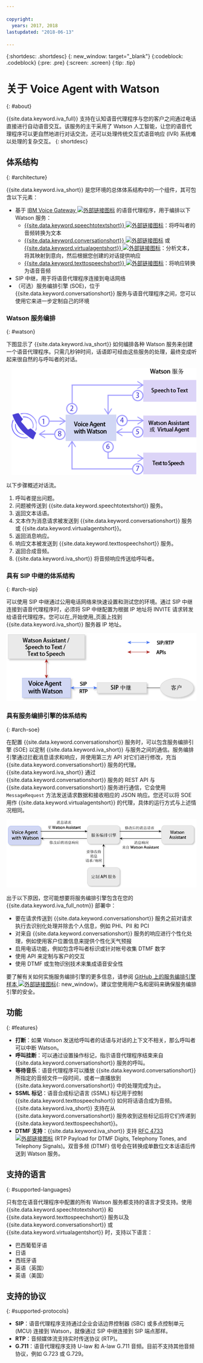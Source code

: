 ```yaml
---

copyright:
  years: 2017, 2018
lastupdated: "2018-06-13"

---
```


{:shortdesc: .shortdesc}
{: new_window: target="_blank"}
{:codeblock: .codeblock}
{:pre: .pre}
{:screen: .screen}
{:tip: .tip}

# 关于 Voice Agent with Watson
{: #about}

{{site.data.keyword.iva_full}} 支持在认知语音代理程序与您的客户之间通过电话直接进行自动语音交互。该服务的主干采用了 Watson 人工智能，让您的语音代理程序可以更自然地进行对话交流，还可以处理传统交互式语音响应 (IVR) 系统难以处理的复杂交互。
{: shortdesc}

## 体系结构
{: #architecture}

{{site.data.keyword.iva_short}} 是您环境的总体体系结构中的一个组件，其可包含以下元素：

* 基于 [IBM Voice Gateway ![外部链接图标](../../icons/launch-glyph.svg "外部链接图标")](https://www.ibm.com/support/knowledgecenter/SS4U29/) 的语音代理程序，用于编排以下 Watson 服务：
  * [{{site.data.keyword.speechtotextshort}} ![外部链接图标](../../icons/launch-glyph.svg "外部链接图标")](https://console.bluemix.net/docs/services/speech-to-text/index.html)：将呼叫者的音频转换为文本
  * [{{site.data.keyword.conversationshort}} ![外部链接图标](../../icons/launch-glyph.svg "外部链接图标")](https://console.bluemix.net/docs/services/conversation/index.html) 或 [{{site.data.keyword.virtualagentshort}} ![外部链接图标](../../icons/launch-glyph.svg "外部链接图标")](https://console.bluemix.net/docs/services/virtual-agent/getting-started.html#getting-started)：分析文本，将其映射到意向，然后根据您创建的对话提供响应
  * [{{site.data.keyword.texttospeechshort}} ![外部链接图标](../../icons/launch-glyph.svg "外部链接图标")](https://console.bluemix.net/docs/services/text-to-speech/index.html)：将响应转换为语音音频
* SIP 中继，用于将语音代理程序连接到电话网络
* （可选）服务编排引擎 (SOE)，位于 {{site.data.keyword.conversationshort}} 服务与语音代理程序之间，您可以使用它来进一步定制自己的环境

### Watson 服务编排
{: #watson}

下图显示了 {{site.data.keyword.iva_short}} 如何编排各种 Watson 服务来创建一个语音代理程序。只需几秒钟时间，话语即可经由这些服务的处理，最终变成听起来很自然的与呼叫者的对话。

<div style="float: right; padding-left: 1em; padding-bottom: 1em">
<img src="images/conversation-flow.png" alt="{{site.data.keyword.iva_short}} 充当主数据中心，呼叫者和每个 Watson 服务通过它来进行通信。"/></div>

以下步骤概述对话流。

1. 呼叫者提出问题。
1. 问题被传送到 {{site.data.keyword.speechtotextshort}} 服务。
1. 返回文本话语。
1. 文本作为消息请求被发送到 {{site.data.keyword.conversationshort}} 服务或 {{site.data.keyword.virtualagentshort}}。
1. 返回消息响应。
1. 响应文本被发送到 {{site.data.keyword.texttospeechshort}} 服务。
1. 返回合成音频。
1. {{site.data.keyword.iva_short}} 将音频响应传送给呼叫者。

### 具有 SIP 中继的体系结构
{: #arch-sip}

可以使用 SIP 中继通过公用电话网络来快速设置和测试您的环境。通过 SIP 中继连接到语音代理程序时，必须将 SIP 中继配置为根据 IP 地址将 INVITE 请求转发给语音代理程序。您可以在_开始使用_页面上找到 {{site.data.keyword.iva_short}} 服务器 IP 地址。

![呼叫会通过 SIP 中继传入语音代理程序，而语音代理程序会通过 API 与 Watson 服务进行通信。](images/arch-sip.png)

### 具有服务编排引擎的体系结构
{: #arch-soe}

在配置 {{site.data.keyword.conversationshort}} 服务时，可以包含服务编排引擎 (SOE) 以定制 {{site.data.keyword.iva_short}} 与服务之间的通信。服务编排引擎通过拦截消息请求和响应，并使用第三方 API 对它们进行修改，充当 {{site.data.keyword.conversationshort}} 服务的代理。{{site.data.keyword.iva_short}} 通过 {{site.data.keyword.conversationshort}} 服务的 REST API 与 {{site.data.keyword.conversationshort}} 服务进行通信，它会使用 `MessageRequest` 方法发送请求数据和接收相应的 JSON 响应。您还可以将 SOE 用作 {{site.data.keyword.virtualagentshort}} 的代理，具体的运行方式与上述情况相同。

![{{site.data.keyword.iva_short}} 和 {{site.data.keyword.conversationshort}} 服务之间的消息请求和响应会传入服务编排引擎中，经过该引擎的修改后再传出去。](images/arch-soe.png)

出于以下原因，您可能想要将服务编排引擎包含在您的 {{site.data.keyword.iva_full_notm}} 部署中：

* 要在请求传送到 {{site.data.keyword.conversationshort}} 服务之前对请求执行去识别化处理并除去个人信息，例如 PHI、PII 和 PCI
* 对来自 {{site.data.keyword.conversationshort}} 服务的响应进行个性化处理，例如使用客户位置信息来提供个性化天气预报
* 启用电话功能，例如包含呼叫者标识或针对帐号收集 DTMF 数字
* 使用 API 来定制与客户的交互
* 使用 DTMF 或生物识别技术来集成语音安全性

要了解有关如何实施服务编排引擎的更多信息，请参阅 [GitHub 上的服务编排引擎样本 ![外部链接图标](../../icons/launch-glyph.svg "外部链接图标")](https://github.com/WASdev/sample.voice.gateway/tree/master/soe){: new_window}。建议您使用用户名和密码来确保服务编排引擎的安全。

## 功能
{: #features}

* **打断**：如果 Watson 发送给呼叫者的话语与对话的上下文不相关，那么呼叫者可以中断 Watson。
* **呼叫挂断**：可以通过设置操作标记，指示语音代理程序结束来自 {{site.data.keyword.conversationshort}} 服务的呼叫。
* **等待音乐**：语音代理程序可以播放 {{site.data.keyword.conversationshort}} 所指定的音频文件一段时间，或者一直播放到 {{site.data.keyword.conversationshort}} 中的处理完成为止。
* **SSML 标记**：语音合成标记语言 (SSML) 标记用于控制 {{site.data.keyword.texttospeechshort}} 如何将话语合成为音频。{{site.data.keyword.iva_short}} 支持在从 {{site.data.keyword.conversationshort}} 服务收到这些标记后将它们传递到 {{site.data.keyword.texttospeechshort}}。
* **DTMF 支持**：{{site.data.keyword.iva_short}} 支持 [RFC 4733 ![外部链接图标](../../icons/launch-glyph.svg "外部链接图标")](https://tools.ietf.org/html/rfc4733) (RTP Payload for DTMF Digits, Telephony Tones, and Telephony Signals)。双音多频 (DTMF) 信号会在转换成单数位文本话语后传送到 Watson 服务。

## 支持的语言
{: #supported-languages}

只有您在语音代理程序中配置的所有 Watson 服务都支持的语言才受支持。使用 {{site.data.keyword.speechtotextshort}} 和 {{site.data.keyword.texttospeechshort}} 服务以及 {{site.data.keyword.conversationshort}} 或 {{site.data.keyword.virtualagentshort}} 时，支持以下语言：

* 巴西葡萄牙语
* 日语
* 西班牙语
* 英语（英国）
* 英语（美国）

## 支持的协议
{: #supported-protocols}

* **SIP**：语音代理程序支持通过企业会话边界控制器 (SBC) 或多点控制单元 (MCU) 连接到 Watson，就像通过 SIP 中继连接到 SIP 端点那样。
* **RTP**：音频媒体流支持实时传送协议 (RTP)。
* **G.711**：语音代理程序支持 U-law 和 A-law G.711 音频。目前不支持其他音频协议，例如 G.723 或 G.729。
